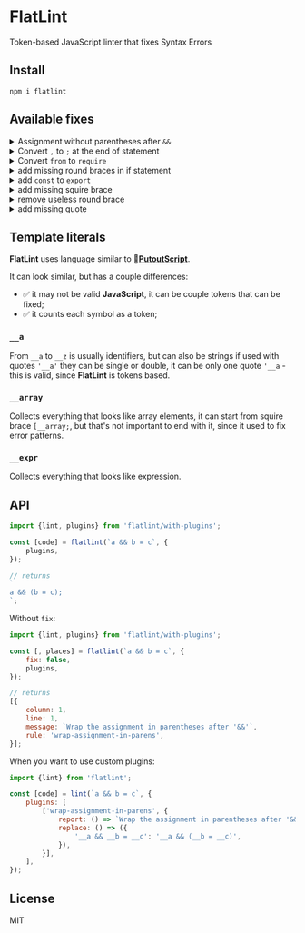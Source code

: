 # FlatLint

Token-based JavaScript linter that fixes Syntax Errors

## Install

```
npm i flatlint
```

## Available fixes

<details><summary>Assignment without parentheses after <code>&&</code></summary>

```diff
-a && b = c;
+a && (b = c);
```

</details>

<details><summary>Convert <code>,</code> to <code>;</code> at the end of statement</summary>

```diff
-const a = 5,
+const a = 5;
```

</details>

<details><summary>Convert <code>from</code> to <code>require</code></summary>

```diff
-const a = from 'a';
+const a = require('a');
```

</details>

<details><summary>add missing round braces in if statement</summary>

```diff
-if a > 5 {
+if (a > 5) {
    alert();
}
```

 </details>

<details><summary>add <code>const</code> to <code>export</code></summary>

```diff
-export x = 5;
+export const x = 5;
```

 </details>

<details><summary>add missing squire brace</summary>

```diff
-const a = ['hello', 'world';
+const a = ['hello', 'world'];
```

 </details>

<details><summary>remove useless round brace</summary>

```diff
-const a = 5);
+const a = 5;

-import a from 'a');
+import a from 'a';
```

 </details>

<details><summary>add missing quote</summary>

```diff
-const a = 'hello
+const a = 'hello'

-fn('hello);
+fn('hello');
```

 </details>

## Template literals

**FlatLint** uses language similar to 🐊[**PutoutScript**](https://github.com/coderaiser/putout/blob/master/docs/putout-script.md#-putoutscript).

It can look similar, but has a couple differences:

- ✅ it may not be valid **JavaScript**, it can be couple tokens that can be fixed;
- ✅ it counts each symbol as a token;

### `__a`

From `__a` to `__z` is usually identifiers, but can also be strings if used with quotes `'__a'` they can be single or double,
it can be only one quote `'__a` - this is valid, since **FlatLint** is tokens based.

### `__array`

Collects everything that looks like array elements, it can start from squire brace `[__array;`, but that's not important
to end with it, since it used to fix error patterns.

### `__expr`

Collects everything that looks like expression.

## API

```js
import {lint, plugins} from 'flatlint/with-plugins';

const [code] = flatlint(`a && b = c`, {
    plugins,
});

// returns
`
a && (b = c);
`;
```

Without `fix`:

```js
import {lint, plugins} from 'flatlint/with-plugins';

const [, places] = flatlint(`a && b = c`, {
    fix: false,
    plugins,
});

// returns
[{
    column: 1,
    line: 1,
    message: `Wrap the assignment in parentheses after '&&'`,
    rule: 'wrap-assignment-in-parens',
}];
```

When you want to use custom plugins:

```js
import {lint} from 'flatlint';

const [code] = lint(`a && b = c`, {
    plugins: [
        ['wrap-assignment-in-parens', {
            report: () => `Wrap the assignment in parentheses after '&&'`,
            replace: () => ({
                '__a && __b = __c': '__a && (__b = __c)',
            }),
        }],
    ],
});
```

## License

MIT
